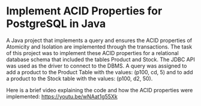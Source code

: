 # Implement ACID Properties for PostgreSQL in Java 
A Java project that implements a query and ensures the ACID properties of Atomicity and Isolation are implemented through the transactions. The task of this project was to implement these ACID properties for a relational database schema that included the tables Product and Stock. The JDBC API was used as the driver to connect to the DBMS. A query was assigned to add a product to the Product Table with the values: (p100, cd, 5) and to add a product to the Stock table with the values: (p100, d2, 50).

Here is a brief video explaining the code and how the ACID properties were implemented: https://youtu.be/wNAat1g55Xk
